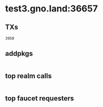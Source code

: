 # test3.gno.land:36657

## TXs
```
3950
```

## addpkgs
```
```

## top realm calls
```
```

## top faucet requesters
```
```

